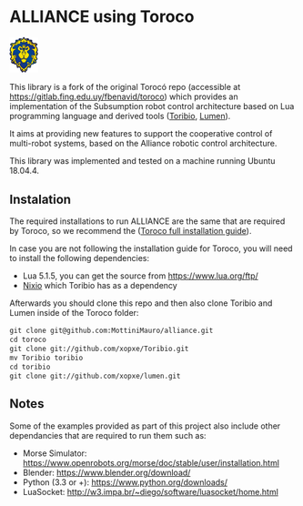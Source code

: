 # ALLIANCE using Toroco

<img src="./logo.png" width="50">

This library is a fork of the original Torocó repo (accessible at https://gitlab.fing.edu.uy/fbenavid/toroco) which provides an implementation of the Subsumption robot control architecture based on Lua programming language and derived tools ([Toribio](https://github.com/xopxe/Toribio), [Lumen](https://github.com/xopxe/lumen)).

It aims at providing new features to support the cooperative control of multi-robot systems, based on the Alliance robotic control architecture.

This library was implemented and tested on a machine running Ubuntu 18.04.4.

## Instalation

The required installations to run ALLIANCE are the same that are required by Toroco, so we recommend the ([Toroco full installation guide](https://gitlab.fing.edu.uy/fbenavid/toroco#installing-nixio)).

In case you are not following the installation guide for Toroco, you will need to install the following dependencies:

- Lua 5.1.5, you can get the source from https://www.lua.org/ftp/
- [Nixio](https://github.com/Neopallium/nixio) which Toribio has as a dependency


Afterwards you should clone this repo and then also clone Toribio and Lumen inside of the Toroco folder:

```
git clone git@github.com:MottiniMauro/alliance.git
cd toroco
git clone git://github.com/xopxe/Toribio.git
mv Toribio toribio
cd toribio 
git clone git://github.com/xopxe/lumen.git
```

## Notes

Some of the examples provided as part of this project also include other dependancies that are required to run them such as:

- Morse Simulator: https://www.openrobots.org/morse/doc/stable/user/installation.html
- Blender: https://www.blender.org/download/
- Python (3.3 or +): https://www.python.org/downloads/
- LuaSocket: http://w3.impa.br/~diego/software/luasocket/home.html
